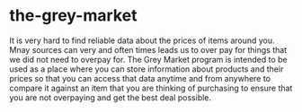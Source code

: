 # the-grey-market

It is very hard to find reliable data about the prices of items around you. Mnay sources can very and often times leads us to 
over pay for things that we did not need to overpay for. The Grey Market program is intended to be used as a place where you 
can store information about products and their prices so that you can access that data anytime and from anywhere to compare it 
against an item that you are thinking of purchasing to ensure that you are not overpaying and get the best deal possible.
